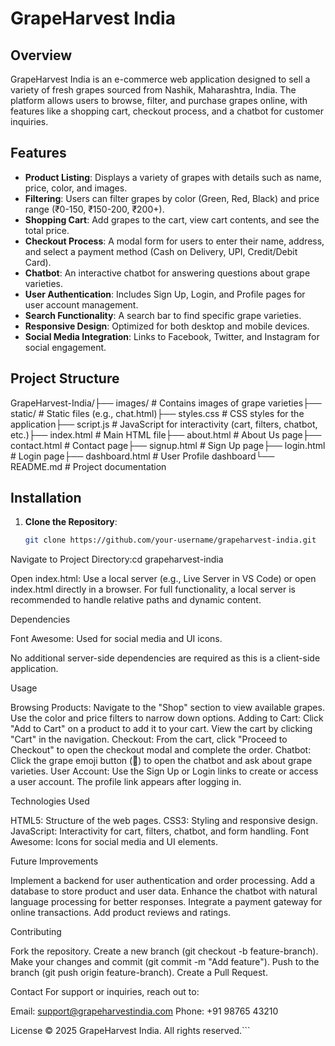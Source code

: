 # GrapeHarvest India

## Overview
GrapeHarvest India is an e-commerce web application designed to sell a variety of fresh grapes sourced from Nashik, Maharashtra, India. The platform allows users to browse, filter, and purchase grapes online, with features like a shopping cart, checkout process, and a chatbot for customer inquiries.

## Features
- **Product Listing**: Displays a variety of grapes with details such as name, price, color, and images.
- **Filtering**: Users can filter grapes by color (Green, Red, Black) and price range (₹0-150, ₹150-200, ₹200+).
- **Shopping Cart**: Add grapes to the cart, view cart contents, and see the total price.
- **Checkout Process**: A modal form for users to enter their name, address, and select a payment method (Cash on Delivery, UPI, Credit/Debit Card).
- **Chatbot**: An interactive chatbot for answering questions about grape varieties.
- **User Authentication**: Includes Sign Up, Login, and Profile pages for user account management.
- **Search Functionality**: A search bar to find specific grape varieties.
- **Responsive Design**: Optimized for both desktop and mobile devices.
- **Social Media Integration**: Links to Facebook, Twitter, and Instagram for social engagement.

## Project Structure

GrapeHarvest-India/├── images/                   # Contains images of grape varieties├── static/                   # Static files (e.g., chat.html)├── styles.css               # CSS styles for the application├── script.js                # JavaScript for interactivity (cart, filters, chatbot, etc.)├── index.html               # Main HTML file├── about.html               # About Us page├── contact.html             # Contact page├── signup.html              # Sign Up page├── login.html               # Login page├── dashboard.html           # User Profile dashboard└── README.md                # Project documentation

## Installation
1. **Clone the Repository**:
   ```bash
   git clone https://github.com/your-username/grapeharvest-india.git


Navigate to Project Directory:cd grapeharvest-india


Open index.html:
Use a local server (e.g., Live Server in VS Code) or open index.html directly in a browser.
For full functionality, a local server is recommended to handle relative paths and dynamic content.



Dependencies

Font Awesome: Used for social media and UI icons.<link rel="stylesheet" href="https://cdnjs.cloudflare.com/ajax/libs/font-awesome/6.0.0/css/all.min.css">


No additional server-side dependencies are required as this is a client-side application.

Usage

Browsing Products: Navigate to the "Shop" section to view available grapes. Use the color and price filters to narrow down options.
Adding to Cart: Click "Add to Cart" on a product to add it to your cart. View the cart by clicking "Cart" in the navigation.
Checkout: From the cart, click "Proceed to Checkout" to open the checkout modal and complete the order.
Chatbot: Click the grape emoji button (🍇) to open the chatbot and ask about grape varieties.
User Account: Use the Sign Up or Login links to create or access a user account. The profile link appears after logging in.

Technologies Used

HTML5: Structure of the web pages.
CSS3: Styling and responsive design.
JavaScript: Interactivity for cart, filters, chatbot, and form handling.
Font Awesome: Icons for social media and UI elements.

Future Improvements

Implement a backend for user authentication and order processing.
Add a database to store product and user data.
Enhance the chatbot with natural language processing for better responses.
Integrate a payment gateway for online transactions.
Add product reviews and ratings.

Contributing

Fork the repository.
Create a new branch (git checkout -b feature-branch).
Make your changes and commit (git commit -m "Add feature").
Push to the branch (git push origin feature-branch).
Create a Pull Request.

Contact
For support or inquiries, reach out to:

Email: support@grapeharvestindia.com
Phone: +91 98765 43210

License
© 2025 GrapeHarvest India. All rights reserved.```
